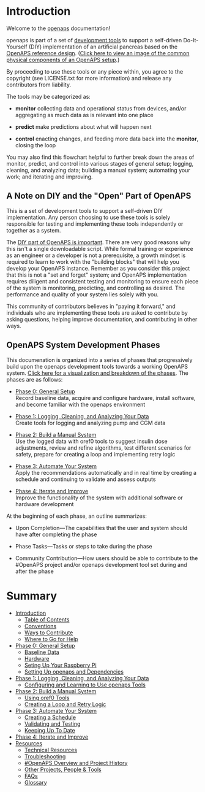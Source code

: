 # Introduction 

Welcome to the [openaps](https://github.com/openaps/) documentation!

openaps is part of a set of [development tools](https://net.educause.edu/ir/library/pdf/ELI7088.pdf) to support a self-driven Do-It-Yourself (DIY) implementation of an artificial pancreas based on the [OpenAPS reference design](http://openaps.org/open-artificial-pancreas-system-openaps-reference-design/). ([Click here to view an image of the common physical components of an OpenAPS setup](./docs/IMG_1112.jpg).)

By proceeding to use these tools or any piece within, you agree to the copyright (see LICENSE.txt for more information) and release any contributors from liability. 

The tools may be categorized as:

*  **monitor** collecting data and operational status from devices, and/or aggregating as much data as is relevant into one place

* **predict** make predictions about what will happen next

* **control** enacting changes, and feeding more data back into the **monitor**, closing the loop

You may also find this flowchart helpful to further break down the areas of monitor, predict, and control into various stages of general setup; logging, cleaning, and analyzing data; building a manual system; automating your work; and iterating and improving.

## A Note on DIY and the "Open" Part of OpenAPS

This is a set of development tools to support a self-driven DIY implementation. Any person choosing to use these tools is solely responsible for testing and implementing these tools independently or together as a system.  

The [DIY part of OpenAPS is important](http://bit.ly/1NBbZtO). There are very good reasons why this isn't a single downloadable script. While formal training or experience as an engineer or a developer is not a prerequisite, a growth mindset is required to learn to work with the "building blocks" that will help you develop your OpenAPS instance. Remember as you consider this project that this is not a "set and forget" system; and OpenAPS implementation requires diligent and consistent testing and monitoring to ensure each piece of the system is monitoring, predicting, and controlling as desired.  The performance and quality of your system lies solely with you.

This community of contributors believes in "paying it forward," and individuals who are implementing these tools are asked to contribute by asking questions, helping improve documentation, and contributing in other ways.


## OpenAPS System Development Phases

This documenation is organized into a series of phases that progressively build upon the openaps development tools towards a working OpenAPS system. [Click here for a visualization and breakdown of the phases](./docs/OpenAPS_phase_visualization_Nov152015.png). The phases are as follows: 

* [Phase 0: General Setup](docs/Overview/initial-setup.md)<br>
Record baseline data, acquire and configure hardware, install software, and become familiar with the openaps environment

* [Phase 1: Logging, Cleaning, and Analyzing Your Data](docs/Overview/data-collection.md)<br>
Create tools for logging and analyzing pump and CGM data

* [Phase 2: Build a Manual System](docs/Overview/manual-system.md)<br>
Use the logged data with oref0 tools to suggest insulin dose adjustments, review and refine algorithms, test different scenarios for safety, prepare for creating a loop and implementing retry logic

* [Phase 3: Automate Your System](docs/Overview/automate-system.md)<br>
Apply the recommendations automatically and in real time by creating a schedule and continuing to validate and assess outputs

* [Phase 4: Iterate and Improve](docs/Overview/iterate-improve.md)<br>
Improve the functionality of the system with additional software or hardware development

At the beginning of each phase, an outline summarizes:

* Upon Completion—The capabilities that the user and system should have after completing the phase
	
* Phase Tasks—Tasks or steps to take during the phase

* Community Contribution—How users should be able to contribute to the #OpenAPS project and/or openaps development tool set during and after the phase

# Summary

* [Introduction](README.md)
   * [Table of Contents](SUMMARY.md)
   * [Conventions](docs/Overview/conventions.md)
   * [Ways to Contribute](docs/Overview/contribute.md)
   * [Where to Go for Help](docs/Overview/communication-support-channels.md)
* [Phase 0: General Setup](docs/getting-started/setup.md)
   * [Baseline Data](docs/getting-started/baseline-data.md)
   * [Hardware](docs/getting-started/hardware.md)
   * [Seting Up Your Raspberry Pi](docs/getting-started/rpi.md)
   * [Setting Up openaps and Dependencies](docs/getting-started/openaps.md)
* [Phase 1: Logging, Cleaning, and Analyzing Your Data](docs/Log-clean-analyze-with-openaps-tools/log-clean-analyze.md)
   * [Configuring and Learning to Use openaps Tools](docs/Log-clean-analyze-with-openaps-tools/using.md)
* [Phase 2: Build a Manual System](docs/Build-manual-system/considerations.md)
   * [Using oref0 Tools](docs/Build-manual-system/Using-oref0-tools.md)
   * [Creating a Loop and Retry Logic](docs/Build-manual-system/loop-and-retry-logic.md)
* [Phase 3: Automate Your System](docs/Automate-system/considerations.md)
   * [Creating a Schedule](docs/Automate-system/create-schedule.md)
   * [Validating and Testing](docs/Automate-system/validate-output.md)
   * [Keeping Up To Date](docs/Automate-system/keeping-up-to-date.md)
* [Phase 4: Iterate and Improve](docs/Iterate-improve/improvement-projects.md)
* [Resources](docs/Resources/resources.md)
   * [Technical Resources](docs/Resources/technical-resources.md)
   * [Troubleshooting](docs/Resources/troubleshooting.md)
   * [#OpenAPS Overview and Project History](docs/Resources/history.md)
   * [Other Projects, People & Tools](docs/Resources/other-projects.md)
   * [FAQs](docs/Resources/faq.md)
   * [Glossary](docs/Resources/glossary.md)

